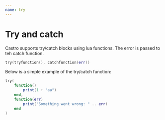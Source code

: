 ```yaml
---
name: try
---
```


# Try and catch

Castro supports try/catch blocks using lua functions. The error is passed to teh catch function.

```lua
try(tryfunction(), catchfunction(err))
```

Below is a simple example of the try/catch function:

```lua
try(
    function()
        print(1 + "aa")
    end,
    function(err)
        print("Something went wrong: " .. err)
    end
)
```